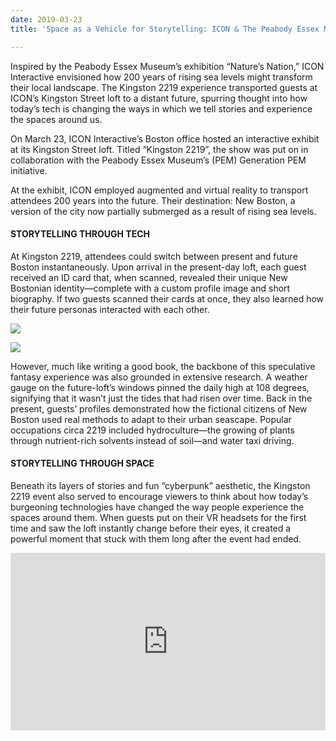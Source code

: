 ```yaml
---
date: 2019-03-23
title: 'Space as a Vehicle for Storytelling: ICON & The Peabody Essex Museum'

---
```

Inspired by the Peabody Essex Museum’s exhibition “Nature’s Nation,” ICON Interactive envisioned how 200 years of rising sea levels might transform their local landscape. The Kingston 2219 experience transported guests at ICON’s Kingston Street loft to a distant future, spurring thought into how today’s tech is changing the ways in which we tell stories and experience the spaces around us.

On March 23, ICON Interactive’s Boston office hosted an interactive exhibit at its Kingston Street loft. Titled “Kingston 2219”, the show was put on in collaboration with the Peabody Essex Museum’s (PEM) Generation PEM initiative.

At the exhibit, ICON employed augmented and virtual reality to transport attendees 200 years into the future. Their destination: New Boston, a version of the city now partially submerged as a result of rising sea levels.

#### STORYTELLING THROUGH TECH

At Kingston 2219, attendees could switch between present and future Boston instantaneously. Upon arrival in the present-day loft, each guest received an ID card that, when scanned, revealed their unique New Bostonian identity—complete with a custom profile image and short biography. If two guests scanned their cards at once, they also learned how their future personas interacted with each other.

![](https://s3.amazonaws.com/forestry.iconinteractive.com/kingston-identities.jpg)

![](https://s3.amazonaws.com/forestry.iconinteractive.com/Kingston2219_Image1-1200x559.jpg)

However, much like writing a good book, the backbone of this speculative fantasy experience was also grounded in extensive research. A weather gauge on the future-loft’s windows pinned the daily high at 108 degrees, signifying that it wasn’t just the tides that had risen over time. Back in the present, guests’ profiles demonstrated how the fictional citizens of New Boston used real methods to adapt to their urban seascape. Popular occupations circa 2219 included hydroculture—the growing of plants through nutrient-rich solvents instead of soil—and water taxi driving.

#### STORYTELLING THROUGH SPACE
Beneath its layers of stories and fun “cyberpunk” aesthetic, the Kingston 2219 event also served to encourage viewers to think about how today’s burgeoning technologies have changed the way people experience the spaces around them. When guests put on their VR headsets for the first time and saw the loft instantly change before their eyes, it created a powerful moment that stuck with them long after the event had ended.

<div style="padding:56.25% 0 0 0;position:relative;"><iframe src="https://player.vimeo.com/video/328275226?title=0&byline=0&portrait=0" style="position:absolute;top:0;left:0;width:100%;height:100%;" frameborder="0" allow="autoplay; fullscreen" allowfullscreen></iframe></div><script src="https://player.vimeo.com/api/player.js"></script>